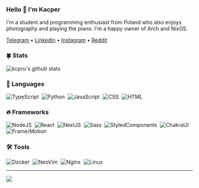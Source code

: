 ### Hello 👋 I'm Kacper

I'm a student and programming enthusiast from Poland who also enjoys photography and playing the piano. I'm a happy owner of Arch and NixOS.

[Telegram](https://t.me/kcpru) • [LinkedIn](https://www.linkedin.com/in/kacperslusarczyk/) • [Instagram](https://www.instagram.com/kcpru/) • [Reddit](https://www.reddit.com/user/kcpru)

### 🍀 Stats

![kcpru's github stats](https://github-readme-stats.vercel.app/api?username=kcpru&show_icons=true&theme=gotham&include_all_commits=true&border_radius=0&hide_border=true)

### 🔮 Languages

![TypeScript](https://img.shields.io/badge/typescript-007ACC?style=for-the-badge&logo=typescript&logoColor=white)&nbsp;
![Python](https://img.shields.io/badge/python-306998?style=for-the-badge&logo=python&logoColor=white)&nbsp;
![JavaScript](https://img.shields.io/badge/javascript-F7DF1E?style=for-the-badge&logo=javascript&logoColor=black)&nbsp;
![CSS](https://img.shields.io/badge/CSS3-1572B6?style=for-the-badge&logo=css3&logoColor=white)&nbsp;
![HTML](https://img.shields.io/badge/HTML5-E34F26?style=for-the-badge&logo=html5&logoColor=white)&nbsp;

### 🔥 Frameworks

![NodeJS](https://img.shields.io/badge/node.js-43853D?style=for-the-badge&logo=node.js&logoColor=white)&nbsp;
![React](https://img.shields.io/badge/react-20232A?style=for-the-badge&logo=react&logoColor=61DAFB)&nbsp;
![NextJS](https://camo.githubusercontent.com/8552f38715af0ea9f364801b055f7a2448812b49075860983d53a81414349623/68747470733a2f2f696d672e736869656c64732e696f2f7374617469632f76313f7374796c653d666f722d7468652d6261646765266d6573736167653d4e6578742e6a7326636f6c6f723d303030303030266c6f676f3d4e6578742e6a73266c6f676f436f6c6f723d464646464646266c6162656c3d)&nbsp;
![Sass](https://img.shields.io/badge/sass-cf649a?style=for-the-badge&logo=sass&logoColor=white)&nbsp;
![StyledComponents](https://img.shields.io/badge/styled%20component-b22492?style=for-the-badge&logo=styledComponents&logoColor=white)&nbsp;
![ChakraUI](https://img.shields.io/badge/chakra-319795?style=for-the-badge&logo=chakra-ui&logoColor=white)&nbsp;
![FramerMotion](https://img.shields.io/badge/framer%20motion-9b25e0?style=for-the-badge&logo=framer&logoColor=white)&nbsp;


### 🛠️ Tools

![Docker](https://img.shields.io/badge/docker-2496ED?style=for-the-badge&logo=docker&logoColor=white)&nbsp;
![NeoVim](https://img.shields.io/badge/neovim-1175b1?style=for-the-badge&logo=neovim&logoColor=white)&nbsp;
![Nginx](https://img.shields.io/badge/nginx-%23009639.svg?style=for-the-badge&logo=nginx&logoColor=white)&nbsp;
![Linux](https://img.shields.io/badge/linux-bf1e5e?style=for-the-badge&logo=linux&logoColor=white)&nbsp;

---

![](https://komarev.com/ghpvc/?username=kcpru&color=red)
